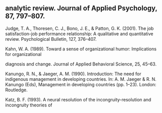 ## analytic review. Journal of Applied Psychology, 87, 797–807.

Judge, T. A., Thoresen, C. J., Bono, J. E., & Patton, G. K. (2001). The job satisfaction-job performance relationship: A qualitative and quantitative review. Psychological Bulletin, 127, 376–407.

Kahn, W. A. (1989). Toward a sense of organizational humor: Implications for organizational

diagnosis and change. Journal of Applied Behavioral Science, 25, 45–63.

Kanungo, R. N., & Jaeger, A. M. (1990). Introduction: The need for indigenous management in developing countries. In: A. M. Jaeger & R. N. Kanungo (Eds), Management in developing countries (pp. 1–23). London: Routledge.

Katz, B. F. (1993). A neural resolution of the incongruity-resolution and incongruity theories of